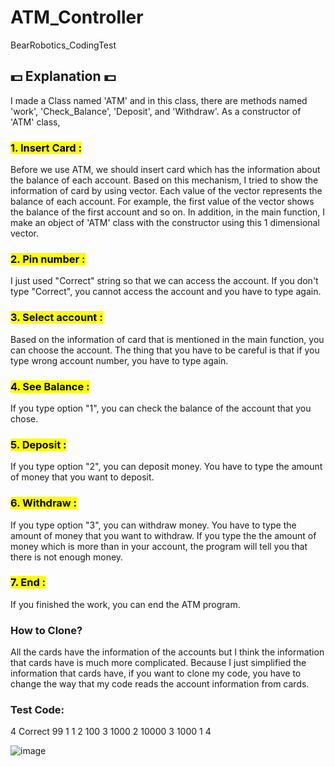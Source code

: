 # ATM_Controller
BearRobotics_CodingTest

## 💵 Explanation 💵
I made a Class named 'ATM' and in this class, there are methods named 'work', 'Check_Balance', 'Deposit', and 'Withdraw'.
As a constructor of 'ATM' class, 
### <mark>1. Insert Card :</mark>
Before we use ATM, we should insert card which has the information about the balance of each account. Based on this mechanism, I tried to show the information of card by using vector. Each value of the vector represents the balance of each account. For example, the first value of the vector shows the balance of the first account and so on. In addition, in the main function, I make an object of 'ATM' class with the constructor using this 1 dimensional vector.
### <mark>2. Pin number :</mark> 
I just used "Correct" string so that we can access the account. If you don't type "Correct", you cannot access the account and you have to type again.
### <mark>3. Select account :</mark>
Based on the information of card that is mentioned in the main function, you can choose the account. The thing that you have to be careful is that if you type wrong account number, you have to type again. 
### <mark>4. See Balance :</mark>
If you type option "1", you can check the balance of the account that you chose.
### <mark>5. Deposit :</mark>
If you type option "2", you can deposit money. You have to type the amount of money that you want to deposit.
### <mark>6. Withdraw :</mark>
If you type option "3", you can withdraw money. You have to type the amount of money that you want to withdraw. If you type the the amount of money which is more than in your account, the program will tell you that there is not enough money.
### <mark>7. End :</mark>
If you finished the work, you can end the ATM program.

### How to Clone?
All the cards have the information of the accounts but I think the information that cards have is much more complicated. Because I just simplified the information that cards have, if you want to clone my code, you have to change the way that my code reads the account information from cards.

### Test Code:
4
Correct
99
1
1
2
100
3
1000
2
10000
3
1000
1
4

![image](https://github.com/ItsGJun/ATM_Controller/assets/113964367/68e939d1-4028-4731-b6a0-0f50432f6426)

